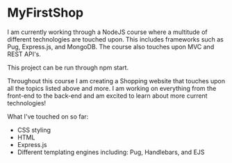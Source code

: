 # MyFirstShop

I am currently working through a NodeJS course where a multitude of different technologies are touched upon. This includes frameworks such as Pug, Express.js, and MongoDB. The course also touches upon MVC and REST API's. 

This project can be run through npm start.

Throughout this course I am creating a Shopping website that touches upon all the topics listed above and more. I am working on everything from the front-end to the back-end and am excited to learn about more current technologies! 

What I've touched on so far:
  - CSS styling
  - HTML
  - Express.js
  - Different templating engines including: Pug, Handlebars, and EJS
